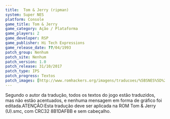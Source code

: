 ```yaml
---
title:  Tom & Jerry (ripman)
system: Super NES
platform: Console
game_title: Tom & Jerry
game_category: Ação / Plataforma
game_players: 2
game_developer: RSP
game_publisher: Hi Tech Expressions
game_release_date: ??/04/1993
patch_group: Nenhum
patch_site: Nenhum
patch_version: 1.0
patch_release: 31/10/2017
patch_type: IPS
patch_progress: Textos
patch_images: [http://www.romhackers.org/imagens/traducoes/%5BSNES%5D%20Tom%20&%20Jerry%20-%20ripman%20-%201.png,http://www.romhackers.org/imagens/traducoes/%5BSNES%5D%20Tom%20&%20Jerry%20-%20ripman%20-%202.png,http://www.romhackers.org/imagens/traducoes/%5BSNES%5D%20Tom%20&%20Jerry%20-%20ripman%20-%203.png]
---
```

Segundo o autor da tradução, todos os textos do jogo estão traduzidos, mas não estão acentuados, e nenhuma mensagem em forma de gráfico foi editada.ATENÇÃO:Esta tradução deve ser aplicada na ROM Tom & Jerry (U).smc, com CRC32 8B1DAFBB e sem cabeçalho.